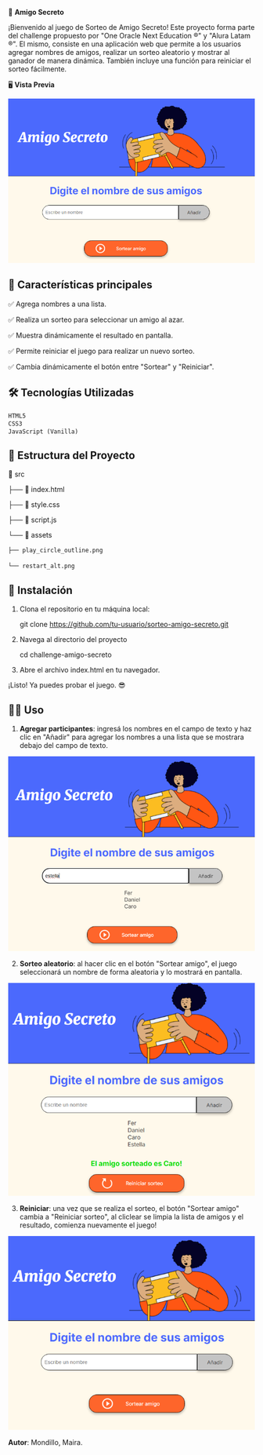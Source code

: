🎯 **Amigo Secreto**

¡Bienvenido al juego de Sorteo de Amigo Secreto! Este proyecto forma parte del challenge propuesto por "One Oracle Next Education ®" y "Alura Latam ®". El mismo, consiste en una aplicación web que permite a los usuarios agregar nombres de amigos, realizar un sorteo aleatorio y mostrar al ganador de manera dinámica. También incluye una función para reiniciar el sorteo fácilmente.

🖥️ **Vista Previa**

<img src="assets/image.png" alt="Vista del juego" width="600">


## 🚀 Características principales

✅ Agrega nombres a una lista.

✅ Realiza un sorteo para seleccionar un amigo al azar.

✅ Muestra dinámicamente el resultado en pantalla.

✅ Permite reiniciar el juego para realizar un nuevo sorteo.

✅ Cambia dinámicamente el botón entre "Sortear" y "Reiniciar".

## 🛠️ Tecnologías Utilizadas
    HTML5
    CSS3
    JavaScript (Vanilla)

## 📂 Estructura del Proyecto

📁 src

├── 📄 index.html

├── 📄 style.css

├── 📄 script.js

└── 📁 assets

    ├── play_circle_outline.png

    └── restart_alt.png

## 🚀 Instalación

1. Clona el repositorio en tu máquina local:

    git clone https://github.com/tu-usuario/sorteo-amigo-secreto.git

2. Navega al directorio del proyecto

    cd challenge-amigo-secreto

3. Abre el archivo index.html en tu navegador.

¡Listo! Ya puedes probar el juego. 😎

## 👨‍💻 Uso

1. **Agregar participantes**: 
    ingresá los nombres en el campo de texto y haz clic en "Añadir"   para   agregar los nombres a una lista que se mostrara debajo del campo de texto.

<img src="assets/agregar_participantes.png" alt="Vista de como se agragna participantes" width="600">

2. **Sorteo aleatorio**: 
    al hacer clic en el botón "Sortear amigo", el juego seleccionará un nombre de forma aleatoria y lo mostrará en pantalla. 

<img src="assets/sortear_amigo.png" alt="Vista del ganador del sorteo" width="600">

3. **Reiniciar**: 
    una vez que se realiza el sorteo, el botón "Sortear amigo" cambia a "Reiniciar sorteo", al cliclear se limpia la lista de amigos y el resultado, comienza nuevamente el juego!  

<img src="assets/reiniciar.png" alt="Vista del juego sin los participantes" width="600">


**Autor**: Mondillo, Maira.
